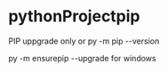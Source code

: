 # pythonProjectpip
PIP uppgrade only
or 
py -m pip --version


py -m ensurepip --upgrade
for windows